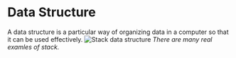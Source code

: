 # Data Structure
A data structure is a particular way of organizing data in a computer so that it can be used effectively.
![Stack data structure](https://media.geeksforgeeks.org/wp-content/cdn-uploads/gq/2013/03/stack.png)
*There are many real examles of stack.*
